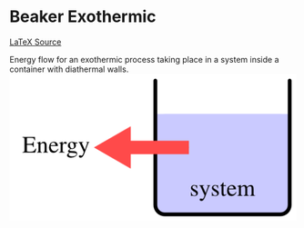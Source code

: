# Beaker Exothermic

[LaTeX Source](beaker-exothermic.tex)

Energy flow for an exothermic process taking place in a system inside a container with diathermal walls. 
![Image](beaker-exothermic.png)